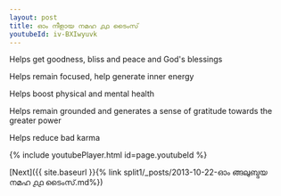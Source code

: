 ```yaml
---
layout: post
title: ഓം നീളായ നമഹ ൧൧ ടൈംസ്
youtubeId: iv-BXIwyuvk
---
```

 
 
Helps get goodness, bliss and peace and God's blessings
 
Helps remain focused, help generate inner energy 
 
Helps boost physical and mental health 
 
Helps remain grounded and generates a sense of gratitude towards the greater power 
 
Helps reduce bad karma
 
 
 
 


{% include youtubePlayer.html id=page.youtubeId %}
 
[Next]({{ site.baseurl }}{% link  split1/_posts/2013-10-22-ഓം ങ്ങലുബ്ദയ നമഹ ൧൧ ടൈംസ്.md%})
 
